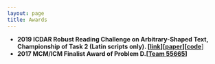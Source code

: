 ```yaml
---
layout: page
title: Awards
---
```

 
- **2019 ICDAR Robust Reading Challenge on Arbitrary-Shaped Text, Championship of Task 2 (Latin scripts only). [[link](https://rrc.cvc.uab.es/?ch=14&com=evaluation&task=2)][[paper]()][[code]()**]
- **2017 MCM/ICM Finalist Award of Problem D.[[Team 55665](https://www.comap.com/undergraduate/contests/mcm/contests/2017/results/2017_ICM_Problem_D_Results.pdf)]**
